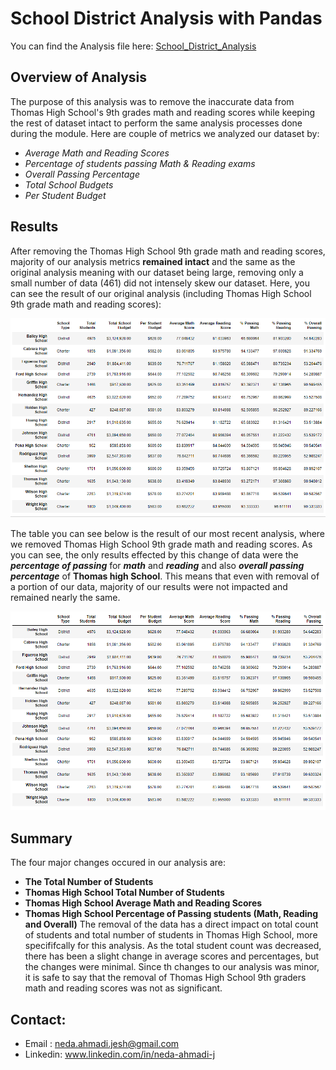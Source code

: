 # School District Analysis with Pandas
You can find the Analysis file here: [School_District_Analysis](https://github.com/NedaAJ/School_District_Analysis/blob/main/PyCitySchools_Challenge.ipynby)

## Overview of Analysis
The purpose of this analysis was to remove the inaccurate data from Thomas High School's 9th grades math and reading scores while keeping the rest of dataset intact to perform the same analysis processes done during the module. Here are couple of metrics we analyzed our dataset by:
- *Average Math and Reading Scores*
- *Percentage of students passing Math & Reading exams*
- *Overall Passing Percentage*
- *Total School Budgets*
- *Per Student Budget*

## Results
After removing the Thomas High School 9th grade math and reading scores, majority of our analysis metrics **remained intact** and the same as the original analysis meaning with our dataset being large, removing only a small number of data (461) did not intensely skew our dataset. Here, you can see the result of our original analysis (including Thomas High School 9th grade math and reading scores):

![Original_per_school_summary](Resources/Original_per_school_summary.PNG)

The table you can see below is the result of our most recent analysis, where we removed Thomas High School 9th grade math and reading scores. As you can see, the only results effected by this change of data were the ***percentage of passing*** for ***math*** and ***reading*** and also ***overall passing percentage*** of **Thomas high School**. This means that even with removal of a portion of our data, majority of our results were not impacted and remained nearly the same.

![New_per_school_summary](Resources/New_per_school_summary.PNG)

## Summary
The four major changes occured in our analysis are:
- **The Total Number of Students**
- **Thomas High School Total Number of Students**
- **Thomas High School Average Math and Reading Scores**
- **Thomas High School Percentage of Passing students (Math, Reading and Overall)**
The removal of the data has a direct impact on total count of students and total number of students in Thomas High School, more specififcally for this analysis. As the total student count was decreased, there has been a slight change in average scores and percentages, but the changes were minimal. Since th changes to our analysis was minor, it is safe to say that the removal of Thomas High School 9th graders math and reading scores was not as significant. 

## Contact:
- Email : [neda.ahmadi.jesh@gmail.com](mailto:neda.ahmadi.jesh@gmail.com?subject=[GitHub]%20Source%20Han%20Sans)
- Linkedin: www.linkedin.com/in/neda-ahmadi-j
